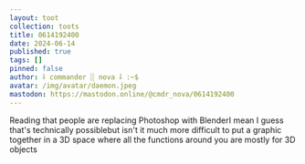 ```yaml
---
layout: toot
collection: toots
title: 0614192400
date: 2024-06-14
published: true
tags: []
pinned: false
author: ⸸ commander ░ nova ⸸ :~$
avatar: /img/avatar/daemon.jpeg
mastodon: https://mastodon.online/@cmdr_nova/0614192400
---
```


Reading that people are replacing Photoshop with BlenderI mean I guess that's technically possiblebut isn't it much more difficult to put a graphic together in a 3D space where all the functions around you are mostly for 3D objects
